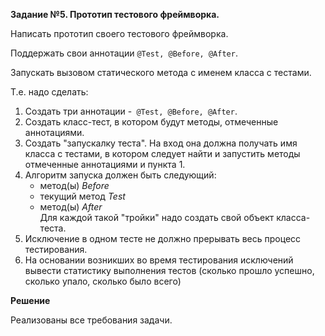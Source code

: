 **Задание №5. Прототип тестового фреймворка.**

Написать прототип своего тестового фреймворка.

Поддержать свои аннотации `@Test, @Before, @After`.

Запускать вызовом статического метода с именем класса с тестами.

Т.е. надо сделать:
1) Создать три аннотации -` @Test, @Before, @After`.
2) Создать класс-тест, в котором будут методы, отмеченные аннотациями.
3) Создать "запускалку теста". На вход она должна получать имя класса с тестами, в котором следует найти и запустить методы отмеченные аннотациями и пункта 1.
4) Алгоритм запуска должен быть следующий:
    - метод(ы) _Before_
    - текущий метод _Test_
    - метод(ы) _After_<br>
Для каждой такой "тройки" надо создать свой объект класса-теста.
5) Исключение в одном тесте не должно прерывать весь процесс тестирования.
6) На основании возникших во время тестирования исключений вывести статистику выполнения тестов 
(сколько прошло успешно, сколько упало, сколько было всего)

**Решение**

Реализованы все требования задачи.